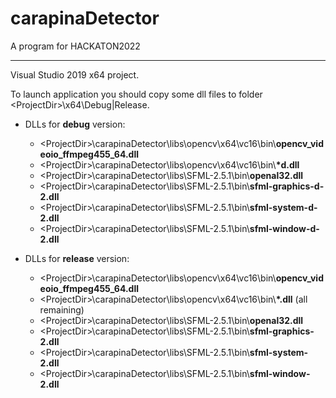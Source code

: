 # carapinaDetector
A program for HACKATON2022
___

Visual Studio 2019 x64 project.

To launch application you should copy some dll files to folder \<ProjectDir\>\x64\Debug|Release.
  
- DLLs for <b>debug</b> version:
  - \<ProjectDir\>\carapinaDetector\libs\opencv\x64\vc16\bin\\<b>opencv_videoio_ffmpeg455_64.dll</b>
  - \<ProjectDir\>\carapinaDetector\libs\opencv\x64\vc16\bin\\<b>\*d.dll</b>
  - \<ProjectDir\>\carapinaDetector\libs\SFML-2.5.1\bin\\<b>openal32.dll</b>
  - \<ProjectDir\>\carapinaDetector\libs\SFML-2.5.1\bin\\<b>sfml-graphics-d-2.dll</b>
  - \<ProjectDir\>\carapinaDetector\libs\SFML-2.5.1\bin\\<b>sfml-system-d-2.dll</b>
  - \<ProjectDir\>\carapinaDetector\libs\SFML-2.5.1\bin\\<b>sfml-window-d-2.dll</b>

- DLLs for <b>release</b> version:
  - \<ProjectDir\>\carapinaDetector\libs\opencv\x64\vc16\bin\\<b>opencv_videoio_ffmpeg455_64.dll</b>
  - \<ProjectDir\>\carapinaDetector\libs\opencv\x64\vc16\bin\\<b>\*.dll</b> (all remaining)
  - \<ProjectDir\>\carapinaDetector\libs\SFML-2.5.1\bin\\<b>openal32.dll</b>
  - \<ProjectDir\>\carapinaDetector\libs\SFML-2.5.1\bin\\<b>sfml-graphics-2.dll</b>
  - \<ProjectDir\>\carapinaDetector\libs\SFML-2.5.1\bin\\<b>sfml-system-2.dll</b>
  - \<ProjectDir\>\carapinaDetector\libs\SFML-2.5.1\bin\\<b>sfml-window-2.dll</b>
